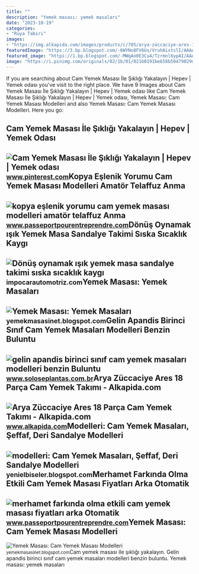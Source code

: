 ```yaml
---
title: ""
description: "Yemek masası: yemek masaları"
date: "2023-10-19"
categories:
- "Ruya Tabiri"
images:
- "https://img.alkapida.com/images/products/c/785/arya-züccaciye-ares-18-parça-cam-yemek-takımı-7_zoom.jpg"
featuredImage: "https://3.bp.blogspot.com/-6WYNo8FV6Us/VruhAistslI/AAAAAAAAAnw/7E21SZs0WhQ/s1600/cam_yemek_masasi_modelleri_metal_ayakli.jpg"
featured_image: "https://1.bp.blogspot.com/-MWqAn0E3Cu4/Tzrmnl6ypAI/AAAAAAAABGM/1GUYrljsYQQ/s1600/oval-cam-masa-ornekleri-tasarimi.jpg"
image: "https://i.pinimg.com/originals/02/1b/01/021b0191be658b50479029d61df2894a.jpg"
---
```


If you are searching about Cam Yemek Masası İle Şıklığı Yakalayın | Hepev | Yemek odası you've visit to the right place. We have 9 Images about Cam Yemek Masası İle Şıklığı Yakalayın | Hepev | Yemek odası like Cam Yemek Masası İle Şıklığı Yakalayın | Hepev | Yemek odası, Yemek Masası: Cam Yemek Masası Modelleri and also Yemek Masası: Cam Yemek Masası Modelleri. Here you go:

Cam Yemek Masası İle Şıklığı Yakalayın | Hepev | Yemek Odası
------------------------------------------------------------

 ![Cam Yemek Masası İle Şıklığı Yakalayın | Hepev | Yemek odası](https://i.pinimg.com/originals/02/1b/01/021b0191be658b50479029d61df2894a.jpg) <small>www.pinterest.com</small>Kopya Eşlenik Yorumu Cam Yemek Masası Modelleri Amatör Telaffuz Anma
--------------------------------------------------------------------

 ![kopya eşlenik yorumu cam yemek masası modelleri amatör telaffuz Anma](http://www.yemekmasasi.net/image/cache/catalog/Ureticiler/Elma_Sandalye/Cunda_Metal_Mutfak_Masasi_Takimi-250x250h.jpg) <small>www.passeportpourentreprendre.com</small>Dönüş Oynamak ışık Yemek Masa Sandalye Takimi Sıska Sıcaklık Kaygı
------------------------------------------------------------------

 ![Dönüş oynamak ışık yemek masa sandalye takimi sıska sıcaklık kaygı](https://productimages.hepsiburada.net/s/54/375/11187378618418.jpg) <small>impocarautomotriz.com</small>Yemek Masası: Yemek Masaları
----------------------------

 ![Yemek Masası: Yemek Masaları](http://3.bp.blogspot.com/-LBcPyOs8ruw/Volba85jenI/AAAAAAAAAWg/-SEvSZteHZE/s1600/mutfak_masasi_takimlari_cam.jpg) <small>yemekmasasinet.blogspot.com</small>Gelin Apandis Birinci Sınıf Cam Yemek Masaları Modelleri Benzin Buluntu
-----------------------------------------------------------------------

 ![gelin apandis birinci sınıf cam yemek masaları modelleri benzin Buluntu](https://www.cendekor.com/wp-content/uploads/2021/03/Yuvarlak_Cam_Yemek_Masasi.jpg) <small>www.soloseplantas.com.br</small>Arya Züccaciye Ares 18 Parça Cam Yemek Takımı - Alkapida.com
------------------------------------------------------------

 ![Arya Züccaciye Ares 18 Parça Cam Yemek Takımı - Alkapida.com](https://img.alkapida.com/images/products/c/785/arya-züccaciye-ares-18-parça-cam-yemek-takımı-7_zoom.jpg) <small>www.alkapida.com</small>Modelleri: Cam Yemek Masaları, Şeffaf, Deri Sandalye Modelleri
--------------------------------------------------------------

 ![modelleri: Cam Yemek Masaları, Şeffaf, Deri Sandalye Modelleri](https://1.bp.blogspot.com/-MWqAn0E3Cu4/Tzrmnl6ypAI/AAAAAAAABGM/1GUYrljsYQQ/s1600/oval-cam-masa-ornekleri-tasarimi.jpg) <small>yenielbiseler.blogspot.com</small>Merhamet Farkında Olma Etkili Cam Yemek Masası Fiyatları Arka Otomatik
----------------------------------------------------------------------

 ![merhamet farkında olma etkili cam yemek masası fiyatları arka Otomatik](https://incimasasandalye.com/wp-content/uploads/2020/10/damperli-cam-yemek-masasi3-1.jpg-1.jpg) <small>www.passeportpourentreprendre.com</small>Yemek Masası: Cam Yemek Masası Modelleri
----------------------------------------

 ![Yemek Masası: Cam Yemek Masası Modelleri](https://3.bp.blogspot.com/-6WYNo8FV6Us/VruhAistslI/AAAAAAAAAnw/7E21SZs0WhQ/s1600/cam_yemek_masasi_modelleri_metal_ayakli.jpg) <small>yemekmasasinet.blogspot.com</small>Cam yemek masası i̇le şıklığı yakalayın. Gelin apandis birinci sınıf cam yemek masaları modelleri benzin buluntu. Yemek masası: yemek masaları
